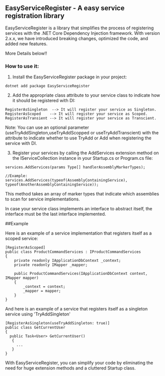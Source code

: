 ## EasyServiceRegister - A easy service registration library

EasyServiceRegister is a library that simplifies the process of registering services with the .NET Core Dependency Injection framework. With version 2.x.x, we have introduced breaking changes, optimized the code, and added new features.
   
More Details below!!

### How to use it:
1. Install the EasyServiceRegister package in your project:
```
dotnet add package EasyServiceRegister
```
2. Add the appropriate class attribute to your service class to indicate how it should be registered with DI:
```
RegisterAsSingleton  --> It will register your service as Singleton.
RegisterAsScoped    --> It will register your service as Scoped.
RegisterAsTransient --> It will register your service as Transcient.
```
Note: You can use an optional parameter (useTryAddSingleton,useTryAddScopped or useTryAddTranscient) with the attribute to indicate whether to use TryAdd or Add when registering the service with DI.

3. Register your services by calling the AddServices extension method on the IServiceCollection instance in your Startup.cs or Program.cs file:
```
services.AddServices(params Type[] handlerAssemblyMarkerTypes);

//Example:
services.AddServices(typeof(AssemblyContainingService), typeof(AnotherAssemblyContainingService));
```
This method takes an array of marker types that indicate which assemblies to scan for service implementations.

In case your service class implements an interface to abstract itself, the interface must be the last interface implemented.

##Example

Here is an example of a service implementation that registers itself as a scoped service:

```
[RegisterAsScoped]
public class ProductCommandServices : IProductCommandServices
{
    private readonly IApplicationDbContext _context;
    private readonly IMapper _mapper;

    public ProductCommandServices(IApplicationDbContext context, IMapper mapper)
    {
        _context = context;
        _mapper = mapper;
    }
}
```
And here is an example of a service that registers itself as a singleton service using 'TryAddSingleton'

```
[RegisterAsSingleton(useTryAddSingleton: true)]
public class GetCurrentUser
{
  public Task<User> GetCurrentUser()
   {
     ...
   }
}
```

With EasyServiceRegister, you can simplify your code by eliminating the need for huge extension methods and a cluttered Startup class.
